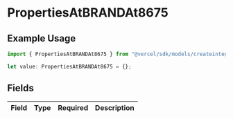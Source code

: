 # PropertiesAtBRANDAt8675

## Example Usage

```typescript
import { PropertiesAtBRANDAt8675 } from "@vercel/sdk/models/createintegrationstoredirectop.js";

let value: PropertiesAtBRANDAt8675 = {};
```

## Fields

| Field       | Type        | Required    | Description |
| ----------- | ----------- | ----------- | ----------- |